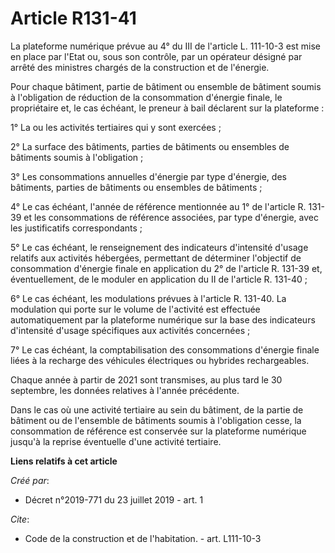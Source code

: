 # Article R131-41

La plateforme numérique prévue au 4° du III de l'article L. 111-10-3 est mise en place par l'Etat ou, sous son contrôle, par
un opérateur désigné par arrêté des ministres chargés de la construction et de l'énergie. 

Pour chaque bâtiment, partie de bâtiment ou ensemble de bâtiment soumis à l'obligation de réduction de la consommation
d'énergie finale, le propriétaire et, le cas échéant, le preneur à bail déclarent sur la plateforme : 

1° La ou les activités tertiaires qui y sont exercées ; 

2° La surface des bâtiments, parties de bâtiments ou ensembles de bâtiments soumis à l'obligation ; 

3° Les consommations annuelles d'énergie par type d'énergie, des bâtiments, parties de bâtiments ou ensembles de bâtiments ; 

4° Le cas échéant, l'année de référence mentionnée au 1° de l'article R. 131-39 et les consommations de référence associées,
par type d'énergie, avec les justificatifs correspondants ; 

5° Le cas échéant, le renseignement des indicateurs d'intensité d'usage relatifs aux activités hébergées, permettant de
déterminer l'objectif de consommation d'énergie finale en application du 2° de l'article R. 131-39 et, éventuellement, de le
moduler en application du II de l'article R. 131-40 ; 

6° Le cas échéant, les modulations prévues à l'article R. 131-40. La modulation qui porte sur le volume de l'activité est
effectuée automatiquement par la plateforme numérique sur la base des indicateurs d'intensité d'usage spécifiques aux
activités concernées ; 

7° Le cas échéant, la comptabilisation des consommations d'énergie finale liées à la recharge des véhicules électriques ou
hybrides rechargeables. 

Chaque année à partir de 2021 sont transmises, au plus tard le 30 septembre, les données relatives à l'année précédente. 

Dans le cas où une activité tertiaire au sein du bâtiment, de la partie de bâtiment ou de l'ensemble de bâtiments soumis à
l'obligation cesse, la consommation de référence est conservée sur la plateforme numérique jusqu'à la reprise éventuelle
d'une activité tertiaire.

**Liens relatifs à cet article**

_Créé par_:

  - Décret n°2019-771 du 23 juillet 2019 - art. 1

_Cite_:

  - Code de la construction et de l'habitation. - art. L111-10-3
